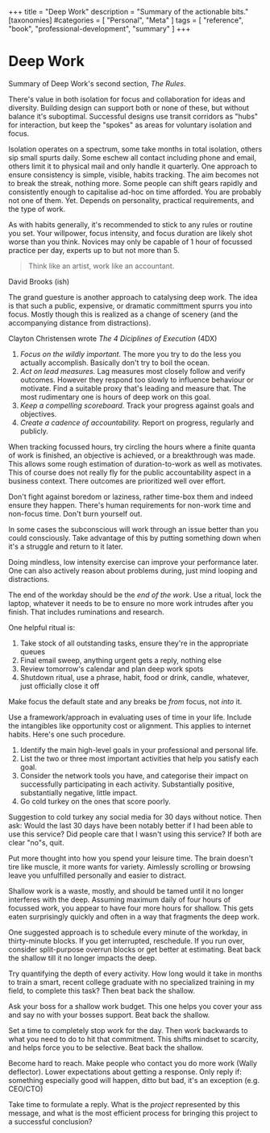 +++
title = "Deep Work"
description = "Summary of the actionable bits."
[taxonomies]
#categories = [ "Personal", "Meta" ]
tags = [ "reference", "book", "professional-development", "summary" ]
+++

# Deep Work

Summary of Deep Work's second section, _The Rules_.

There's value in both isolation for focus and collaboration for ideas and diversity.
Building design can support both or none of these, but without balance it's suboptimal.
Successful designs use transit corridors as "hubs" for interaction, but keep the "spokes" as areas for voluntary isolation and focus.

Isolation operates on a spectrum, some take months in total isolation, others sip small spurts daily.
Some eschew all contact including phone and email, others limit it to physical mail and only handle it quarterly.
One approach to ensure consistency is simple, visible, habits tracking.
The aim becomes not to break the streak, nothing more.
Some people can shift gears rapidly and consistently enough to capitalise ad-hoc on time afforded.
You are probably not one of them.
Yet.
Depends on personality, practical requirements, and the type of work.

As with habits generally, it's recommended to stick to any rules or routine you set.
Your willpower, focus intensity, and focus duration are likely shot worse than you think.
Novices may only be capable of 1 hour of focussed practice per day, experts up to but not more than 5.

> Think like an artist, work like an accountant.

David Brooks (ish)

The grand guesture is another approach to catalysing deep work.
The idea is that such a public, expensive, or dramatic committment spurrs you into focus.
Mostly though this is realized as a change of scenery (and the accompanying distance from distractions).

Clayton Christensen wrote _The 4 Diciplines of Execution_ (4DX)

1. *Focus on the wildly important.*
   The more you try to do the less you actually accomplish.
   Basically don't try to boil the ocean.
1. *Act on lead measures.*
   Lag measures most closely follow and verify outcomes.
   However they respond too slowly to influence behaviour or motivate.
   Find a suitable proxy that's leading and measure that.
   The most rudimentary one is hours of deep work on this goal.
1. *Keep a compelling scoreboard.*
   Track your progress against goals and objectives.
1. *Create a cadence of accountability.*
   Report on progress, regularly and publicly.

When tracking focussed hours, try circling the hours where a finite quanta of work is finished, an objective is achieved, or a breakthrough was made.
This allows some rough estimation of duration-to-work as well as motivates.
This of course does not really fly for the public accountability aspect in a business context.
There outcomes are prioritized well over effort.

Don't fight against boredom or laziness, rather time-box them and indeed ensure they happen.
There's human requirements for non-work time and non-focus time.
Don't burn yourself out.

In some cases the subconscious will work through an issue better than you could consciously.
Take advantage of this by putting something down when it's a struggle and return to it later.

Doing mindless, low intensity exercise can improve your performance later.
One can also actively reason about problems during, just mind looping and distractions.

The end of the workday should be the *end of the work*.
Use a ritual, lock the laptop, whatever it needs to be to ensure no more work intrudes after you finish.
That includes ruminations and research.

One helpful ritual is:

1. Take stock of all outstanding tasks, ensure they're in the appropriate queues
1. Final email sweep, anything urgent gets a reply, nothing else
1. Review tomorrow's calendar and plan deep work spots
1. Shutdown ritual, use a phrase, habit, food or drink, candle, whatever, just officially close it off

Make focus the default state and any breaks be _from_ focus, not _into_ it.

Use a framework/approach in evaluating uses of time in your life.
Include the intangibles like opportunity cost or alignment.
This applies to internet habits.
Here's one such procedure.

1. Identify the main high-level goals in your professional and personal life.
1. List the two or three most important activities that help you satisfy each goal.
1. Consider the network tools you have, and categorise their impact on successfully participating in each activity.
   Substantially positive, substantially negative, little impact.
1. Go cold turkey on the ones that score poorly.

Suggestion to cold turkey any social media for 30 days without notice.
Then ask: Would the last 30 days have been notably better if I had been able to use this service?
Did people care that I wasn't using this service?
If both are clear "no"s, quit.

Put more thought into how you spend your leisure time.
The brain doesn't tire like muscle, it more wants for variety.
Aimlessly scrolling or browsing leave you unfulfilled personally and easier to distract.

Shallow work is a waste, mostly, and should be tamed until it no longer interferes with the deep.
Assuming maximum daily of four hours of focussed work, you appear to have four more hours for shallow.
This gets eaten surprisingly quickly and often in a way that fragments the deep work.

One suggested approach is to schedule every minute of the workday, in thirty-minute blocks.
If you get interrupted, reschedule.
If you run over, consider split-purpose overrun blocks or get better at estimating.
Beat back the shallow till it no longer impacts the deep.

Try quantifying the depth of every activity.
How long would it take in months to train a smart, recent college graduate with no specialized training in my field, to complete this task?
Then beat back the shallow.

Ask your boss for a shallow work budget.
This one helps you cover your ass and say no with your bosses support.
Beat back the shallow.

Set a time to completely stop work for the day.
Then work backwards to what you need to do to hit that commitment.
This shifts mindset to scarcity, and helps force you to be selective.
Beat back the shallow.

Become hard to reach.
Make people who contact you do more work (Wally deflector).
Lower expectations about getting a response.
Only reply if: something especially good will happen, ditto but bad, it's an exception (e.g. CEO/CTO)

Take time to formulate a reply.
What is the _project_ represented by this message, and what is the most efficient process for bringing this project to a successful conclusion?
